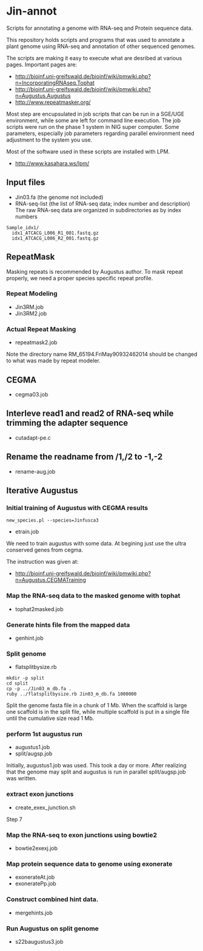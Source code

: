 Jin-annot
=========

Scripts for annotating a genome with RNA-seq and Protein sequence data.

This repository holds scripts and programs that was used to 
annotate a plant genome using RNA-seq and annotation of other 
sequenced genomes.

The scripts are making it easy to execute what are desribed at various pages.
Important pages are:
- http://bioinf.uni-greifswald.de/bioinf/wiki/pmwiki.php?n=IncorporatingRNAseq.Tophat
- http://bioinf.uni-greifswald.de/bioinf/wiki/pmwiki.php?n=Augustus.Augustus
- http://www.repeatmasker.org/

Most step are encupsulated in job scripts that can be run in a SGE/UGE environment,
while some are left for command line execution.
The job scripts were run on the phase 1 system in NIG super computer. Some parameters,
especially job parameters regarding parallel environment need adjustment to the
system you use.

Most of the software used in these scripts are installed with LPM.
- http://www.kasahara.ws/lpm/

## Input files
* Jin03.fa (the genome not included)
* RNA-seq-list (the list of RNA-seq data; index number and description)
The raw RNA-seq data are organized in subdirectories as by index numbers
```
Sample_idx1/
  idx1_ATCACG_L006_R1_001.fastq.gz
  idx1_ATCACG_L006_R2_001.fastq.gz
```

## RepeatMask
Masking repeats is recommended by Augustus author. 
To mask repeat properly, we need a proper species specific repeat profile.

### Repeat Modeling
* Jin3RM.job
* Jin3RM2.job

### Actual Repeat Masking
* repeatmask2.job

Note the directory name RM_65194.FriMay90932462014 should be changed to
what was made by repeat modeler.

## CEGMA
* cegma03.job

## Interleve read1 and read2 of RNA-seq while trimming the adapter sequence
* cutadapt-pe.c

## Rename the readname from /1,/2 to -1,-2
* rename-aug.job

## Iterative Augustus
### Initial training of Augustus with CEGMA results
    new_species.pl --species=Jinfusca3   
* etrain.job

We need to train augustus with some data. 
At begining just use the ultra conserved genes from cegma. 

The instruction was given at:
- http://bioinf.uni-greifswald.de/bioinf/wiki/pmwiki.php?n=Augustus.CEGMATraining

### Map the RNA-seq data to the masked genome with tophat
* tophat2masked.job

### Generate hints file from the mapped data
* genhint.job

### Split genome
* flatsplitbysize.rb
```
mkdir -p split
cd split
cp -p ../Jin03_m_db.fa .
ruby ../flatsplitbysize.rb Jin03_m_db.fa 1000000
```
Split the genome fasta file in a chunk of 1 Mb.
When the scaffold is large one scaffold is in the split file,
while multiple scaffold is put in a single file until the cumulative
size read 1 Mb.

### perform 1st augustus run
* augustus1.job
* split/augsp.job

Initially, augustus1.job was used. This took a day or more.
After realizing that the genome may split and augustus is run in parallel
split/augsp.job was written.

### extract exon junctions
* create_exex_junction.sh 

Step 7 

### Map the RNA-seq to exon junctions using bowtie2
* bowtie2exexj.job

### Map protein sequence data to genome using exonerate
* exonerateAt.job
* exoneratePp.job

### Construct combined hint data.
* mergehints.job

### Run Augustus on split genome
* s22baugustus3.job
